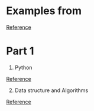 # Examples from 
[Reference](https://github.com/codebasics/roadmaps/blob/master/machine-learning-engineer-roadmap-2021/ml_engineer_roadmap_2021.md)

# Part 1

1. Python

[Reference](https://www.youtube.com/watch?v=kqVQDXfc9hU&list=PLeo1K3hjS3uv5U-Lmlnucd7gqF-3ehIh0&index=18)

2. Data structure and Algorithms

[Reference](https://www.youtube.com/watch?v=_t2GVaQasRY&list=PLeo1K3hjS3uu_n_a__MI_KktGTLYopZ12&index=1)